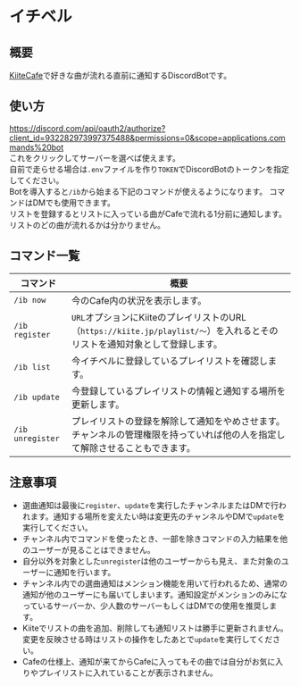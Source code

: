 # イチベル
## 概要
[KiiteCafe](https://cafe.kiite.jp)で好きな曲が流れる直前に通知するDiscordBotです。  

## 使い方
https://discord.com/api/oauth2/authorize?client_id=932282973997375488&permissions=0&scope=applications.commands%20bot  
これをクリックしてサーバーを選べば使えます。  
自前で走らせる場合は`.env`ファイルを作り`TOKEN`でDiscordBotのトークンを指定してください。  
Botを導入すると`/ib`から始まる下記のコマンドが使えるようになります。  コマンドはDMでも使用できます。  
リストを登録するとリストに入っている曲がCafeで流れる1分前に通知します。リストのどの曲が流れるかは分かりません。  

## コマンド一覧
| コマンド         | 概要                                                                                                                         |
| ---------------- | ---------------------------------------------------------------------------------------------------------------------------- |
| `/ib now`        | 今のCafe内の状況を表示します。                                                                                               |
| `/ib register`   | `URL`オプションにKiiteのプレイリストのURL（`https://kiite.jp/playlist/〜`）を入れるとそのリストを通知対象として登録します。  |
| `/ib list`       | 今イチベルに登録しているプレイリストを確認します。                                                                           |
| `/ib update`     | 今登録しているプレイリストの情報と通知する場所を更新します。                                                                 |
| `/ib unregister` | プレイリストの登録を解除して通知をやめさせます。チャンネルの管理権限を持っていれば他の人を指定して解除させることもできます。 |

## 注意事項
- 選曲通知は最後に`register`、`update`を実行したチャンネルまたはDMで行われます。通知する場所を変えたい時は変更先のチャンネルやDMで`update`を実行してください。
- チャンネル内でコマンドを使ったとき、一部を除きコマンドの入力結果を他のユーザーが見ることはできません。
- 自分以外を対象とした`unregister`は他のユーザーからも見え、また対象のユーザーに通知を行います。
- チャンネル内での選曲通知はメンション機能を用いて行われるため、通常の通知が他のユーザーにも届いてしまいます。通知設定がメンションのみになっているサーバーか、少人数のサーバーもしくはDMでの使用を推奨します。
- Kiiteでリストの曲を追加、削除しても通知リストは勝手に更新されません。変更を反映させる時はリストの操作をしたあとで`update`を実行してください。
- Cafeの仕様上、通知が来てからCafeに入ってもその曲では自分がお気に入りやプレイリストに入れていることが表示されません。
